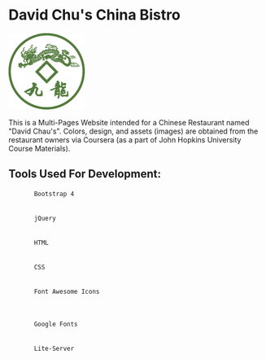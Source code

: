 # David Chu's China Bistro

![](Images/restaurant-logo_large.png)

This is a Multi-Pages Website intended for a Chinese Restaurant named "David Chau's".
 Colors, design, and assets (images) are obtained from the restaurant owners via Coursera (as a part of John Hopkins University Course Materials).
 
 
## Tools Used For Development:


           Bootstrap 4 


           jQuery


           HTML


           CSS
           
           
           Font Awesome Icons
           


           Google Fonts
           

           Lite-Server